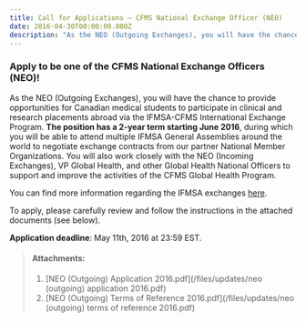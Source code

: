 ```yaml
---
title: Call for Applications – CFMS National Exchange Officer (NEO)
date: 2016-04-30T00:00:00.000Z
description: "As the NEO (Outgoing Exchanges), you will have the chance to provide opportunities for Canadian medical students to participate in clinical and research\_placements abroad via the IFMSA-CFMS International Exchange Program."
---
```



### Apply to be one of the CFMS National Exchange Officers (NEO)!

As the NEO (Outgoing Exchanges), you will have the chance to provide opportunities for Canadian medical students to participate in clinical and research placements abroad via the IFMSA-CFMS International Exchange Program.&nbsp;**The position has a 2-year term starting June 2016**, during which you will be able to attend multiple IFMSA General Assemblies around the world to negotiate exchange contracts from our partner National Member Organizations. You will also work closely with the NEO (Incoming Exchanges), VP Global Health, and other Global Health National Officers to support and improve the activities of the CFMS Global Health Program.

You can find more information regarding the IFMSA exchanges&nbsp;[here](http://ifmsa.org/professional-exchanges/).

To apply, please carefully review and follow the instructions in the attached documents (see below).

**Application deadline**: May 11th, 2016 at 23:59 EST.

> #### **Attachments**:
>
> 1. [NEO (Outgoing) Application 2016.pdf](/files/updates/neo (outgoing) application 2016.pdf)
> 2. [NEO (Outgoing) Terms of Reference 2016.pdf](/files/updates/neo (outgoing) terms of reference 2016.pdf)